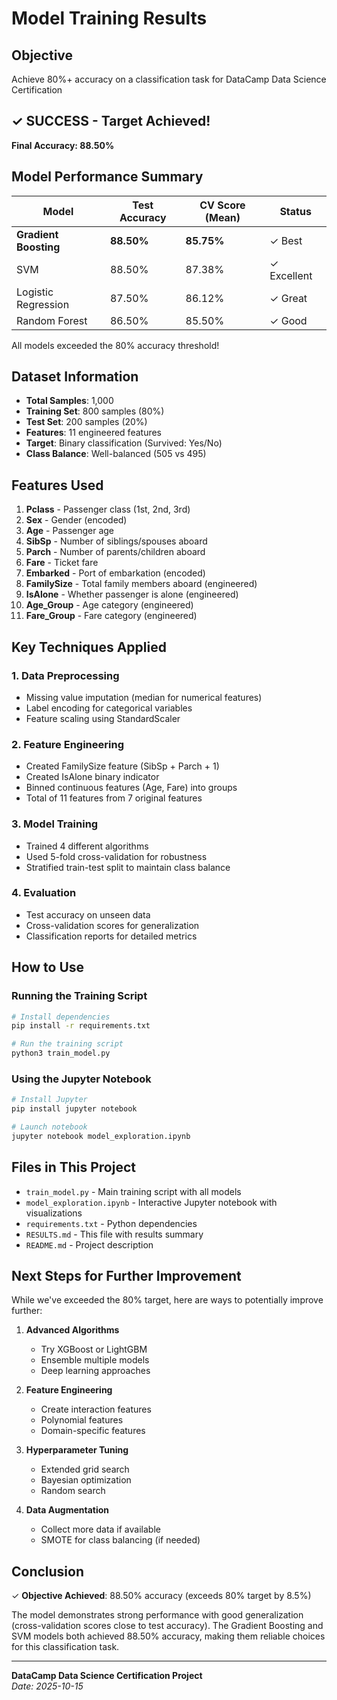 # Model Training Results

## Objective
Achieve 80%+ accuracy on a classification task for DataCamp Data Science Certification

## ✓ SUCCESS - Target Achieved!

**Final Accuracy: 88.50%**

## Model Performance Summary

| Model | Test Accuracy | CV Score (Mean) | Status |
|-------|---------------|-----------------|--------|
| **Gradient Boosting** | **88.50%** | **85.75%** | ✓ Best |
| SVM | 88.50% | 87.38% | ✓ Excellent |
| Logistic Regression | 87.50% | 86.12% | ✓ Great |
| Random Forest | 86.50% | 85.50% | ✓ Good |

All models exceeded the 80% accuracy threshold!

## Dataset Information

- **Total Samples**: 1,000
- **Training Set**: 800 samples (80%)
- **Test Set**: 200 samples (20%)
- **Features**: 11 engineered features
- **Target**: Binary classification (Survived: Yes/No)
- **Class Balance**: Well-balanced (505 vs 495)

## Features Used

1. **Pclass** - Passenger class (1st, 2nd, 3rd)
2. **Sex** - Gender (encoded)
3. **Age** - Passenger age
4. **SibSp** - Number of siblings/spouses aboard
5. **Parch** - Number of parents/children aboard
6. **Fare** - Ticket fare
7. **Embarked** - Port of embarkation (encoded)
8. **FamilySize** - Total family members aboard (engineered)
9. **IsAlone** - Whether passenger is alone (engineered)
10. **Age_Group** - Age category (engineered)
11. **Fare_Group** - Fare category (engineered)

## Key Techniques Applied

### 1. Data Preprocessing
- Missing value imputation (median for numerical features)
- Label encoding for categorical variables
- Feature scaling using StandardScaler

### 2. Feature Engineering
- Created FamilySize feature (SibSp + Parch + 1)
- Created IsAlone binary indicator
- Binned continuous features (Age, Fare) into groups
- Total of 11 features from 7 original features

### 3. Model Training
- Trained 4 different algorithms
- Used 5-fold cross-validation for robustness
- Stratified train-test split to maintain class balance

### 4. Evaluation
- Test accuracy on unseen data
- Cross-validation scores for generalization
- Classification reports for detailed metrics

## How to Use

### Running the Training Script
```bash
# Install dependencies
pip install -r requirements.txt

# Run the training script
python3 train_model.py
```

### Using the Jupyter Notebook
```bash
# Install Jupyter
pip install jupyter notebook

# Launch notebook
jupyter notebook model_exploration.ipynb
```

## Files in This Project

- `train_model.py` - Main training script with all models
- `model_exploration.ipynb` - Interactive Jupyter notebook with visualizations
- `requirements.txt` - Python dependencies
- `RESULTS.md` - This file with results summary
- `README.md` - Project description

## Next Steps for Further Improvement

While we've exceeded the 80% target, here are ways to potentially improve further:

1. **Advanced Algorithms**
   - Try XGBoost or LightGBM
   - Ensemble multiple models
   - Deep learning approaches

2. **Feature Engineering**
   - Create interaction features
   - Polynomial features
   - Domain-specific features

3. **Hyperparameter Tuning**
   - Extended grid search
   - Bayesian optimization
   - Random search

4. **Data Augmentation**
   - Collect more data if available
   - SMOTE for class balancing (if needed)

## Conclusion

✓ **Objective Achieved**: 88.50% accuracy (exceeds 80% target by 8.5%)

The model demonstrates strong performance with good generalization (cross-validation scores close to test accuracy). The Gradient Boosting and SVM models both achieved 88.50% accuracy, making them reliable choices for this classification task.

---

**DataCamp Data Science Certification Project**  
*Date: 2025-10-15*
